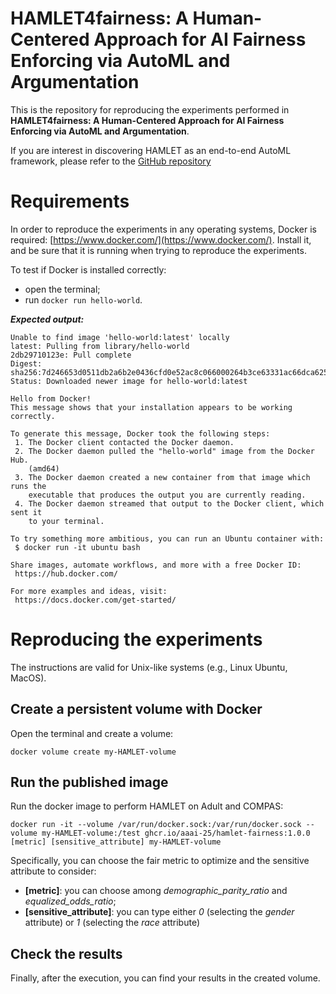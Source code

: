 # HAMLET4fairness: A Human-Centered Approach for AI Fairness Enforcing via AutoML and Argumentation

This is the repository for reproducing the experiments performed in **HAMLET4fairness: A Human-Centered Approach for AI Fairness Enforcing via AutoML and Argumentation**.

If you are interest in discovering HAMLET as an end-to-end AutoML framework, please refer to the [GitHub repository](https://github.com/aaai-25/HAMLET) 

# Requirements

In order to reproduce the experiments in any operating systems, Docker is required: [https://www.docker.com/](https://www.docker.com/).
Install it, and be sure that it is running when trying to reproduce the experiments.

To test if Docker is installed correctly:

- open the terminal;
- run ```docker run hello-world```.

***Expected output:***

```
Unable to find image 'hello-world:latest' locally
latest: Pulling from library/hello-world
2db29710123e: Pull complete 
Digest: sha256:7d246653d0511db2a6b2e0436cfd0e52ac8c066000264b3ce63331ac66dca625
Status: Downloaded newer image for hello-world:latest

Hello from Docker!
This message shows that your installation appears to be working correctly.

To generate this message, Docker took the following steps:
 1. The Docker client contacted the Docker daemon.
 2. The Docker daemon pulled the "hello-world" image from the Docker Hub.
    (amd64)
 3. The Docker daemon created a new container from that image which runs the
    executable that produces the output you are currently reading.
 4. The Docker daemon streamed that output to the Docker client, which sent it
    to your terminal.

To try something more ambitious, you can run an Ubuntu container with:
 $ docker run -it ubuntu bash

Share images, automate workflows, and more with a free Docker ID:
 https://hub.docker.com/

For more examples and ideas, visit:
 https://docs.docker.com/get-started/
```

# Reproducing the experiments

The instructions are valid for Unix-like systems (e.g., Linux Ubuntu, MacOS).

## Create a persistent volume with Docker

Open the terminal and create a volume:

```
docker volume create my-HAMLET-volume
```
## Run the published image

Run the docker image to perform HAMLET on Adult and COMPAS:

```
docker run -it --volume /var/run/docker.sock:/var/run/docker.sock --volume my-HAMLET-volume:/test ghcr.io/aaai-25/hamlet-fairness:1.0.0 [metric] [sensitive_attribute] my-HAMLET-volume
```
Specifically, you can choose the fair metric to optimize and the sensitive attribute to consider:
- **[metric]**: you can choose among *demographic_parity_ratio* and *equalized_odds_ratio*;
- **[sensitive_attribute]**: you can type either *0* (selecting the *gender* attribute) or *1* (selecting the *race* attribute)


## Check the results

Finally, after the execution, you can find your results in the created volume.



